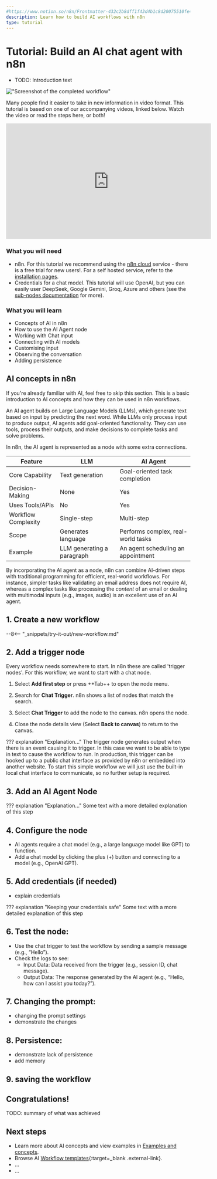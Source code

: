 ```yaml
---
#https://www.notion.so/n8n/Frontmatter-432c2b8dff1f43d4b1c8d20075510fe4
description: Learn how to build AI workflows with n8n
type: tutorial
---
```


# Tutorial: Build an AI chat agent with n8n

- TODO: Introduction text

!["Screenshot of the completed workflow"](/_images/advanced-ai/ai-intro01.png)


Many people find it easier to take in new information in video format. This tutorial is based on one of our accompanying videos, linked below. Watch the video or read the steps here, or both!

<iframe width="560" height="315" src="https://www.youtube.com/embed/yzvLfHb0nqE?si=7ruaUEycFcoQbYsD" title="YouTube video player" frameborder="0" allow="accelerometer; autoplay; clipboard-write; encrypted-media; gyroscope; picture-in-picture; web-share" referrerpolicy="strict-origin-when-cross-origin" allowfullscreen></iframe>

### What you will need

- n8n. For this tutorial we recommend using the [n8n cloud](/choose-n8n/cloud/) service - there is a free trial for new users!. For a self hosted service, refer to the [installation pages](/hosting/installation/docker/).
- Credentials for a chat model. This tutorial will use OpenAI, but you can easily user DeepSeek, Google Gemini, Groq, Azure and others (see the [sub-nodes documentation](/integrations/builtin/cluster-nodes/sub-nodes/) for more).

### What you will learn

- Concepts of AI in n8n
- How to use the AI Agent node
- Working with Chat input
- Connecting with AI models
- Customising input
- Observing the conversation
- Adding persistence

## AI concepts in n8n

If you're already familiar with AI, feel free to skip this section. This is a basic introduction to AI concepts and how they can be used in n8n workflows.

An AI agent builds on Large Language Models (LLMs), which generate text based on input by predicting the next word. While LLMs only process input to produce output, AI agents add goal-oriented functionality. They can use tools, process their outputs, and make decisions to complete tasks and solve problems.

In n8n, the AI agent is represented as a node with some extra connections. 

| Feature             | LLM                        | AI Agent                           |
|---------------------|----------------------------|------------------------------------|
| Core Capability     | Text generation            | Goal-oriented task completion      |
| Decision-Making     | None                       | Yes                                |
| Uses Tools/APIs     | No                         | Yes                                |
| Workflow Complexity | Single-step                | Multi-step                         |
| Scope               | Generates language         | Performs complex, real-world tasks |
| Example             | LLM generating a paragraph | An agent scheduling an appointment |

By incorporating the AI agent as a node, n8n can combine AI-driven steps with traditional programming for efficient, real-world workflows. For instance, simpler tasks like validating an email address does not require AI, whereas a complex tasks like processing the _content_ of an email or dealing with multimodal inputs (e.g., images, audio) is an excellent use of an AI agent.

## 1. Create a new workflow

--8<-- "_snippets/try-it-out/new-workflow.md"

## 2. Add a trigger node

Every workflow needs somewhere to start. In n8n these are called 'trigger nodes'. For this workflow, we want to start with a chat node.

 1. Select **Add first step** or press ++Tab++ to open the node menu.

 1. Search for **Chat Trigger**. n8n shows a list of nodes that match the search.

 1. Select **Chat Trigger** to add the node to the canvas. n8n opens the node.

 1. Close the node details view (Select **Back to canvas**) to return to the canvas.

??? explanation "Explanation..."
    The trigger node generates output when there is an event causing it to trigger. In this case we want to be able to type in text to cause the workflow to run. In production, this trigger can be hooked up to a public chat interface as provided by n8n or embedded into another website. To start this simple workflow we will just use the built-in local chat interface to communicate, so no further setup is required.

<n8n-demo workflow="%7B%0A%20%20%22name%22%3A%20%22AI%20tutorial%22%2C%0A%20%20%22nodes%22%3A%20%5B%0A%20%20%20%20%7B%0A%20%20%20%20%20%20%22parameters%22%3A%20%7B%0A%20%20%20%20%20%20%20%20%22options%22%3A%20%7B%7D%0A%20%20%20%20%20%20%7D%2C%0A%20%20%20%20%20%20%22type%22%3A%20%22%40n8n%2Fn8n-nodes-langchain.chatTrigger%22%2C%0A%20%20%20%20%20%20%22typeVersion%22%3A%201.1%2C%0A%20%20%20%20%20%20%22position%22%3A%20%5B%0A%20%20%20%20%20%20%20%20-200%2C%0A%20%20%20%20%20%20%20%20-40%0A%20%20%20%20%20%20%5D%2C%0A%20%20%20%20%20%20%22id%22%3A%20%22a2d42e1f-36df-4a6a-a3b4-99a162074d11%22%2C%0A%20%20%20%20%20%20%22name%22%3A%20%22When%20chat%20message%20received%22%2C%0A%20%20%20%20%20%20%22webhookId%22%3A%20%2297c1a41f-8ef0-4d63-a924-92eb634384d3%22%0A%20%20%20%20%7D%0A%20%20%5D%2C%0A%20%20%22pinData%22%3A%20%7B%7D%2C%0A%20%20%22connections%22%3A%20%7B%7D%2C%0A%20%20%22active%22%3A%20false%2C%0A%20%20%22settings%22%3A%20%7B%0A%20%20%20%20%22executionOrder%22%3A%20%22v1%22%0A%20%20%7D%2C%0A%20%20%22versionId%22%3A%20%22b1641385-c6b0-48a8-8e26-20d1f6bd7fda%22%2C%0A%20%20%22meta%22%3A%20%7B%0A%20%20%20%20%22instanceId%22%3A%20%22cb484ba7b742928a2048bf8829668bed5b5ad9787579adea888f05980292a4a7%22%0A%20%20%7D%2C%0A%20%20%22id%22%3A%20%22l05TkWXXYbOiuL4o%22%2C%0A%20%20%22tags%22%3A%20%5B%5D%0A%7D"></n8n-demo>

## 3. Add an AI Agent Node

??? explanation "Explanation..."
    Some text with a more detailed explanation of this step

<n8n-demo workflow="%7B%0A%20%20%22name%22%3A%20%22AI%20tutorial%22%2C%0A%20%20%22nodes%22%3A%20%5B%0A%20%20%20%20%7B%0A%20%20%20%20%20%20%22parameters%22%3A%20%7B%0A%20%20%20%20%20%20%20%20%22options%22%3A%20%7B%7D%0A%20%20%20%20%20%20%7D%2C%0A%20%20%20%20%20%20%22type%22%3A%20%22%40n8n%2Fn8n-nodes-langchain.chatTrigger%22%2C%0A%20%20%20%20%20%20%22typeVersion%22%3A%201.1%2C%0A%20%20%20%20%20%20%22position%22%3A%20%5B%0A%20%20%20%20%20%20%20%20-300%2C%0A%20%20%20%20%20%20%20%20-40%0A%20%20%20%20%20%20%5D%2C%0A%20%20%20%20%20%20%22id%22%3A%20%22a2d42e1f-36df-4a6a-a3b4-99a162074d11%22%2C%0A%20%20%20%20%20%20%22name%22%3A%20%22When%20chat%20message%20received%22%2C%0A%20%20%20%20%20%20%22webhookId%22%3A%20%2297c1a41f-8ef0-4d63-a924-92eb634384d3%22%0A%20%20%20%20%7D%2C%0A%20%20%20%20%7B%0A%20%20%20%20%20%20%22parameters%22%3A%20%7B%0A%20%20%20%20%20%20%20%20%22options%22%3A%20%7B%7D%0A%20%20%20%20%20%20%7D%2C%0A%20%20%20%20%20%20%22type%22%3A%20%22%40n8n%2Fn8n-nodes-langchain.agent%22%2C%0A%20%20%20%20%20%20%22typeVersion%22%3A%201.7%2C%0A%20%20%20%20%20%20%22position%22%3A%20%5B%0A%20%20%20%20%20%20%20%20-80%2C%0A%20%20%20%20%20%20%20%20-40%0A%20%20%20%20%20%20%5D%2C%0A%20%20%20%20%20%20%22id%22%3A%20%220f61a10f-668f-42f7-b835-cf3efb60082a%22%2C%0A%20%20%20%20%20%20%22name%22%3A%20%22AI%20Agent%22%0A%20%20%20%20%7D%0A%20%20%5D%2C%0A%20%20%22pinData%22%3A%20%7B%7D%2C%0A%20%20%22connections%22%3A%20%7B%0A%20%20%20%20%22When%20chat%20message%20received%22%3A%20%7B%0A%20%20%20%20%20%20%22main%22%3A%20%5B%0A%20%20%20%20%20%20%20%20%5B%0A%20%20%20%20%20%20%20%20%20%20%7B%0A%20%20%20%20%20%20%20%20%20%20%20%20%22node%22%3A%20%22AI%20Agent%22%2C%0A%20%20%20%20%20%20%20%20%20%20%20%20%22type%22%3A%20%22main%22%2C%0A%20%20%20%20%20%20%20%20%20%20%20%20%22index%22%3A%200%0A%20%20%20%20%20%20%20%20%20%20%7D%0A%20%20%20%20%20%20%20%20%5D%0A%20%20%20%20%20%20%5D%0A%20%20%20%20%7D%0A%20%20%7D%2C%0A%20%20%22active%22%3A%20false%2C%0A%20%20%22settings%22%3A%20%7B%0A%20%20%20%20%22executionOrder%22%3A%20%22v1%22%0A%20%20%7D%2C%0A%20%20%22versionId%22%3A%20%22b1641385-c6b0-48a8-8e26-20d1f6bd7fda%22%2C%0A%20%20%22meta%22%3A%20%7B%0A%20%20%20%20%22instanceId%22%3A%20%22cb484ba7b742928a2048bf8829668bed5b5ad9787579adea888f05980292a4a7%22%0A%20%20%7D%2C%0A%20%20%22id%22%3A%20%22l05TkWXXYbOiuL4o%22%2C%0A%20%20%22tags%22%3A%20%5B%5D%0A%7D"></n8n-demo>

## 4. Configure the node
  
- AI agents require a chat model (e.g., a large language model like GPT) to function.
- Add a chat model by clicking the plus (+) button and connecting to a model (e.g., OpenAI GPT).

## 5. Add credentials (if needed)

- explain credentials

??? explanation "Keeping your credentials safe"
    Some text with a more detailed explanation of this step


## 6. Test the node:

- Use the chat trigger to test the workflow by sending a sample message (e.g., “Hello”).
- Check the logs to see:
    - Input Data: Data received from the trigger (e.g., session ID, chat message).
    - Output Data: The response generated by the AI agent (e.g., “Hello, how can I assist you today?”).

## 7. Changing the prompt:

- changing the prompt settings
- demonstrate the changes

## 8. Persistence:
    
- demonstrate lack of persistence
- add memory


## 9. saving the workflow

## Congratulations!

TODO: summary of what was achieved

<n8n-demo workflow="%7B%0A%20%20%22name%22%3A%20%22AI%20tutorial%22%2C%0A%20%20%22nodes%22%3A%20%5B%0A%20%20%20%20%7B%0A%20%20%20%20%20%20%22parameters%22%3A%20%7B%0A%20%20%20%20%20%20%20%20%22options%22%3A%20%7B%7D%0A%20%20%20%20%20%20%7D%2C%0A%20%20%20%20%20%20%22type%22%3A%20%22%40n8n%2Fn8n-nodes-langchain.chatTrigger%22%2C%0A%20%20%20%20%20%20%22typeVersion%22%3A%201.1%2C%0A%20%20%20%20%20%20%22position%22%3A%20%5B%0A%20%20%20%20%20%20%20%20-300%2C%0A%20%20%20%20%20%20%20%20-40%0A%20%20%20%20%20%20%5D%2C%0A%20%20%20%20%20%20%22id%22%3A%20%22a2d42e1f-36df-4a6a-a3b4-99a162074d11%22%2C%0A%20%20%20%20%20%20%22name%22%3A%20%22When%20chat%20message%20received%22%2C%0A%20%20%20%20%20%20%22webhookId%22%3A%20%2297c1a41f-8ef0-4d63-a924-92eb634384d3%22%0A%20%20%20%20%7D%2C%0A%20%20%20%20%7B%0A%20%20%20%20%20%20%22parameters%22%3A%20%7B%0A%20%20%20%20%20%20%20%20%22options%22%3A%20%7B%7D%0A%20%20%20%20%20%20%7D%2C%0A%20%20%20%20%20%20%22type%22%3A%20%22%40n8n%2Fn8n-nodes-langchain.agent%22%2C%0A%20%20%20%20%20%20%22typeVersion%22%3A%201.7%2C%0A%20%20%20%20%20%20%22position%22%3A%20%5B%0A%20%20%20%20%20%20%20%20-80%2C%0A%20%20%20%20%20%20%20%20-40%0A%20%20%20%20%20%20%5D%2C%0A%20%20%20%20%20%20%22id%22%3A%20%220f61a10f-668f-42f7-b835-cf3efb60082a%22%2C%0A%20%20%20%20%20%20%22name%22%3A%20%22AI%20Agent%22%0A%20%20%20%20%7D%2C%0A%20%20%20%20%7B%0A%20%20%20%20%20%20%22parameters%22%3A%20%7B%0A%20%20%20%20%20%20%20%20%22model%22%3A%20%7B%0A%20%20%20%20%20%20%20%20%20%20%22__rl%22%3A%20true%2C%0A%20%20%20%20%20%20%20%20%20%20%22mode%22%3A%20%22list%22%2C%0A%20%20%20%20%20%20%20%20%20%20%22value%22%3A%20%22gpt-4o-mini%22%0A%20%20%20%20%20%20%20%20%7D%2C%0A%20%20%20%20%20%20%20%20%22options%22%3A%20%7B%7D%0A%20%20%20%20%20%20%7D%2C%0A%20%20%20%20%20%20%22type%22%3A%20%22%40n8n%2Fn8n-nodes-langchain.lmChatOpenAi%22%2C%0A%20%20%20%20%20%20%22typeVersion%22%3A%201.2%2C%0A%20%20%20%20%20%20%22position%22%3A%20%5B%0A%20%20%20%20%20%20%20%20-100%2C%0A%20%20%20%20%20%20%20%20160%0A%20%20%20%20%20%20%5D%2C%0A%20%20%20%20%20%20%22id%22%3A%20%22b8129c6d-f201-4378-8f66-ce9a6cfd5f3b%22%2C%0A%20%20%20%20%20%20%22name%22%3A%20%22OpenAI%20Chat%20Model%22%2C%0A%20%20%20%20%20%20%22credentials%22%3A%20%7B%0A%20%20%20%20%20%20%20%20%22openAiApi%22%3A%20%7B%0A%20%20%20%20%20%20%20%20%20%20%22id%22%3A%20%22jiPPcYV9I70iKapN%22%2C%0A%20%20%20%20%20%20%20%20%20%20%22name%22%3A%20%22OpenAi%20account%2037%22%0A%20%20%20%20%20%20%20%20%7D%0A%20%20%20%20%20%20%7D%0A%20%20%20%20%7D%2C%0A%20%20%20%20%7B%0A%20%20%20%20%20%20%22parameters%22%3A%20%7B%7D%2C%0A%20%20%20%20%20%20%22type%22%3A%20%22%40n8n%2Fn8n-nodes-langchain.memoryBufferWindow%22%2C%0A%20%20%20%20%20%20%22typeVersion%22%3A%201.3%2C%0A%20%20%20%20%20%20%22position%22%3A%20%5B%0A%20%20%20%20%20%20%20%2020%2C%0A%20%20%20%20%20%20%20%20180%0A%20%20%20%20%20%20%5D%2C%0A%20%20%20%20%20%20%22id%22%3A%20%22afbab05c-1e87-4f7a-9d66-c86f9db1ec64%22%2C%0A%20%20%20%20%20%20%22name%22%3A%20%22Window%20Buffer%20Memory%22%0A%20%20%20%20%7D%0A%20%20%5D%2C%0A%20%20%22pinData%22%3A%20%7B%7D%2C%0A%20%20%22connections%22%3A%20%7B%0A%20%20%20%20%22When%20chat%20message%20received%22%3A%20%7B%0A%20%20%20%20%20%20%22main%22%3A%20%5B%0A%20%20%20%20%20%20%20%20%5B%0A%20%20%20%20%20%20%20%20%20%20%7B%0A%20%20%20%20%20%20%20%20%20%20%20%20%22node%22%3A%20%22AI%20Agent%22%2C%0A%20%20%20%20%20%20%20%20%20%20%20%20%22type%22%3A%20%22main%22%2C%0A%20%20%20%20%20%20%20%20%20%20%20%20%22index%22%3A%200%0A%20%20%20%20%20%20%20%20%20%20%7D%0A%20%20%20%20%20%20%20%20%5D%0A%20%20%20%20%20%20%5D%0A%20%20%20%20%7D%2C%0A%20%20%20%20%22OpenAI%20Chat%20Model%22%3A%20%7B%0A%20%20%20%20%20%20%22ai_languageModel%22%3A%20%5B%0A%20%20%20%20%20%20%20%20%5B%0A%20%20%20%20%20%20%20%20%20%20%7B%0A%20%20%20%20%20%20%20%20%20%20%20%20%22node%22%3A%20%22AI%20Agent%22%2C%0A%20%20%20%20%20%20%20%20%20%20%20%20%22type%22%3A%20%22ai_languageModel%22%2C%0A%20%20%20%20%20%20%20%20%20%20%20%20%22index%22%3A%200%0A%20%20%20%20%20%20%20%20%20%20%7D%0A%20%20%20%20%20%20%20%20%5D%0A%20%20%20%20%20%20%5D%0A%20%20%20%20%7D%2C%0A%20%20%20%20%22Window%20Buffer%20Memory%22%3A%20%7B%0A%20%20%20%20%20%20%22ai_memory%22%3A%20%5B%0A%20%20%20%20%20%20%20%20%5B%0A%20%20%20%20%20%20%20%20%20%20%7B%0A%20%20%20%20%20%20%20%20%20%20%20%20%22node%22%3A%20%22AI%20Agent%22%2C%0A%20%20%20%20%20%20%20%20%20%20%20%20%22type%22%3A%20%22ai_memory%22%2C%0A%20%20%20%20%20%20%20%20%20%20%20%20%22index%22%3A%200%0A%20%20%20%20%20%20%20%20%20%20%7D%0A%20%20%20%20%20%20%20%20%5D%0A%20%20%20%20%20%20%5D%0A%20%20%20%20%7D%0A%20%20%7D%2C%0A%20%20%22active%22%3A%20false%2C%0A%20%20%22settings%22%3A%20%7B%0A%20%20%20%20%22executionOrder%22%3A%20%22v1%22%0A%20%20%7D%2C%0A%20%20%22versionId%22%3A%20%22b1641385-c6b0-48a8-8e26-20d1f6bd7fda%22%2C%0A%20%20%22meta%22%3A%20%7B%0A%20%20%20%20%22templateCredsSetupCompleted%22%3A%20true%2C%0A%20%20%20%20%22instanceId%22%3A%20%22cb484ba7b742928a2048bf8829668bed5b5ad9787579adea888f05980292a4a7%22%0A%20%20%7D%2C%0A%20%20%22id%22%3A%20%22l05TkWXXYbOiuL4o%22%2C%0A%20%20%22tags%22%3A%20%5B%5D%0A%7D" frame="true">



## Next steps


* Learn more about AI concepts and view examples in [Examples and concepts](/advanced-ai/examples/introduction/).
* Browse AI [Workflow templates](https://n8n.io/workflows/?categories=25){:target=_blank .external-link}.
* ...
* ...
